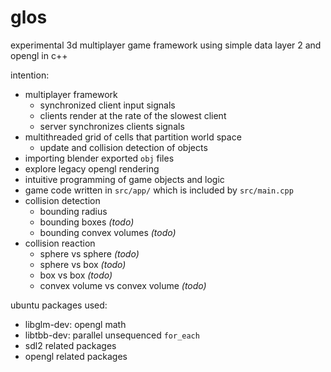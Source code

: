 # glos

experimental 3d multiplayer game framework using simple data layer 2 and opengl in c++

intention:
* multiplayer framework
  - synchronized client input signals
  - clients render at the rate of the slowest client
  - server synchronizes clients signals
* multithreaded grid of cells that partition world space
  - update and collision detection of objects
* importing blender exported `obj` files
* explore legacy opengl rendering
* intuitive programming of game objects and logic
* game code written in `src/app/` which is included by `src/main.cpp`
* collision detection
  - bounding radius
  - bounding boxes _(todo)_
  - bounding convex volumes _(todo)_
* collision reaction
  - sphere vs sphere _(todo)_
  - sphere vs box _(todo)_
  - box vs box _(todo)_
  - convex volume vs convex volume _(todo)_

ubuntu packages used:
* libglm-dev: opengl math
* libtbb-dev: parallel unsequenced `for_each`
* sdl2 related packages
* opengl related packages 
